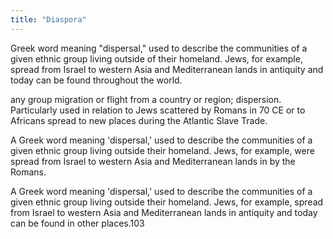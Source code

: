 ```yaml
---
title: "Diaspora"
---
```

Greek word meaning &quot;dispersal,&quot; used to describe the communities of a given ethnic group living outside of their homeland. Jews, for example, spread from Israel to western Asia and Mediterranean lands in antiquity and today can be found throughout the world.

any group migration or flight from a country or region; dispersion. Particularly used in relation to Jews scattered by Romans in 70 CE or to Africans spread to new places during the Atlantic Slave Trade.

A Greek word meaning 'dispersal,' used to describe the communities of a given ethnic group living outside their homeland. Jews, for example, were spread from Israel to western Asia and Mediterranean lands in by the Romans.

A Greek word meaning 'dispersal,' used to describe the communities of a given ethnic group living outside their homeland. Jews, for example, spread from Israel to western Asia and Mediterranean lands in antiquity and today can be found in other places.103


